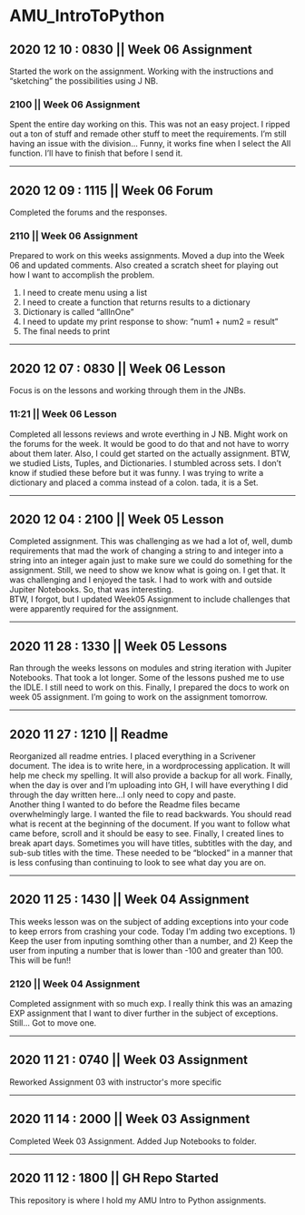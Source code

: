 # AMU_IntroToPython

## 2020 12 10 : 0830 || Week 06 Assignment
Started the work on the assignment.  Working with the instructions and “sketching” the possibilities using J NB.

### 2100 || Week 06 Assignment
Spent the entire day working on this.  This was not an easy project.  I ripped out a ton of stuff and remade other stuff to meet the requirements.  I’m still having an issue with the division… Funny, it works fine when I select the All function. I’ll have to finish that before I send it.  

-----------------------------------------------------------------------------

## 2020 12 09 : 1115 || Week 06 Forum
Completed the forums and the responses.  

### 2110 || Week 06 Assignment
Prepared to work on this weeks assignments.  Moved a dup into the Week 06 and updated comments.  Also created a scratch sheet for playing out how I want to accomplish the problem.  
1. I need to create menu using a list
2. I need to create a function that returns results to a dictionary
3. Dictionary is called “allInOne”
4. I need to update my print response to show: “num1 + num2 = result”
5. The final needs to print 

-----------------------------------------------------------------------------

## 2020 12 07 : 0830 || Week 06 Lesson
Focus is on the lessons and working through them in the JNBs.

### 11:21 || Week 06 Lesson
Completed all lessons reviews and wrote everthing in J NB. Might work on the forums for the week.  It would be good to do that and not have to worry about them later.  Also, I could get started on the actually assignment.  BTW, we studied Lists, Tuples, and Dictionaries.  I stumbled across sets.  I don’t know if studied these before but it was funny.  I was trying to write a dictionary and placed a comma instead of a colon.  tada, it is a Set.  

-----------------------------------------------------------------------------

## 2020 12 04 : 2100 || Week 05 Lesson
Completed assignment.  This was challenging as we had a lot of, well, dumb requirements that mad the work of changing a string to and integer into a string into an integer again just to make sure we could do something for the assignment.  Still, we need to show we know what is going on. I get that.  It was challenging and I enjoyed the task.  I had to work with and outside Jupiter Notebooks.  So, that was interesting.  
BTW, I forgot, but I updated Week05 Assignment to include challenges that were apparently required for the assignment.  

-----------------------------------------------------------------------------

## 2020 11 28 : 1330 || Week 05 Lessons
Ran through the weeks lessons on modules and string iteration with Jupiter Notebooks.  That took a lot longer.  Some of the lessons pushed me to use the IDLE.  I still need to work on this.  Finally, I prepared the docs to work on week 05 assignment.  I’m going to work on the assignment tomorrow.

-----------------------------------------------------------------------------

## 2020 11 27 : 1210 || Readme
Reorganized all readme entries.  I placed everything in a Scrivener document.  The idea is to write here, in a wordprocessing application.  It will help me check my spelling.  It will also provide a backup for all work.  Finally, when the day is over and I’m uploading into GH, I will have everything I did through the day written here…I only need to copy and paste.  
Another thing I wanted to do before the Readme files became overwhelmingly large.  I wanted the file to read backwards.  You should read what is recent at the beginning of the document.  If you want to follow what came before, scroll and it should be easy to see.  Finally, I created lines to break apart days.  Sometimes you will have titles, subtitles with the day, and sub-sub titles with the time.  These needed to be “blocked” in a manner that is less confusing than continuing to look to see what day you are on.  

-----------------------------------------------------------------------------

## 2020 11 25 : 1430 || Week 04 Assignment
This weeks lesson was on the subject of adding exceptions into your code to keep errors from crashing your code.  Today I'm adding two exceptions.  1) Keep the user from inputing somthing other than a number, and 2) Keep the user from inputing a number that is lower than -100 and greater than 100.  This will be fun!!

### 2120 || Week 04 Assignment
Completed assignment with so much exp.  I really think this was an amazing EXP assignment that I want to diver further in the subject of exceptions.  Still... Got to move one.

-----------------------------------------------------------------------------

## 2020 11 21 : 0740 || Week 03 Assignment
Reworked Assignment 03 with instructor's more specific 

-----------------------------------------------------------------------------

## 2020 11 14 : 2000 || Week 03 Assignment
Completed Week 03 Assignment.  Added Jup Notebooks to folder.  

-----------------------------------------------------------------------------

## 2020 11 12 : 1800 || GH Repo Started
This repository is where I hold my AMU Intro to Python assignments.  
